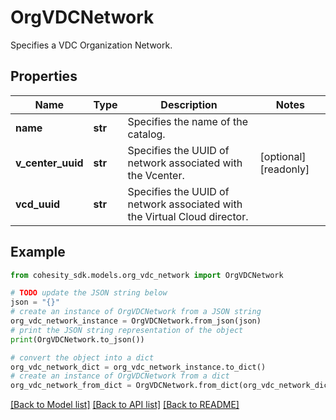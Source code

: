 # OrgVDCNetwork

Specifies a VDC Organization Network.

## Properties

Name | Type | Description | Notes
------------ | ------------- | ------------- | -------------
**name** | **str** | Specifies the name of the catalog. | 
**v_center_uuid** | **str** | Specifies the UUID of network associated with the Vcenter. | [optional] [readonly] 
**vcd_uuid** | **str** | Specifies the UUID of network associated with the Virtual Cloud director. | 

## Example

```python
from cohesity_sdk.models.org_vdc_network import OrgVDCNetwork

# TODO update the JSON string below
json = "{}"
# create an instance of OrgVDCNetwork from a JSON string
org_vdc_network_instance = OrgVDCNetwork.from_json(json)
# print the JSON string representation of the object
print(OrgVDCNetwork.to_json())

# convert the object into a dict
org_vdc_network_dict = org_vdc_network_instance.to_dict()
# create an instance of OrgVDCNetwork from a dict
org_vdc_network_from_dict = OrgVDCNetwork.from_dict(org_vdc_network_dict)
```
[[Back to Model list]](../README.md#documentation-for-models) [[Back to API list]](../README.md#documentation-for-api-endpoints) [[Back to README]](../README.md)


